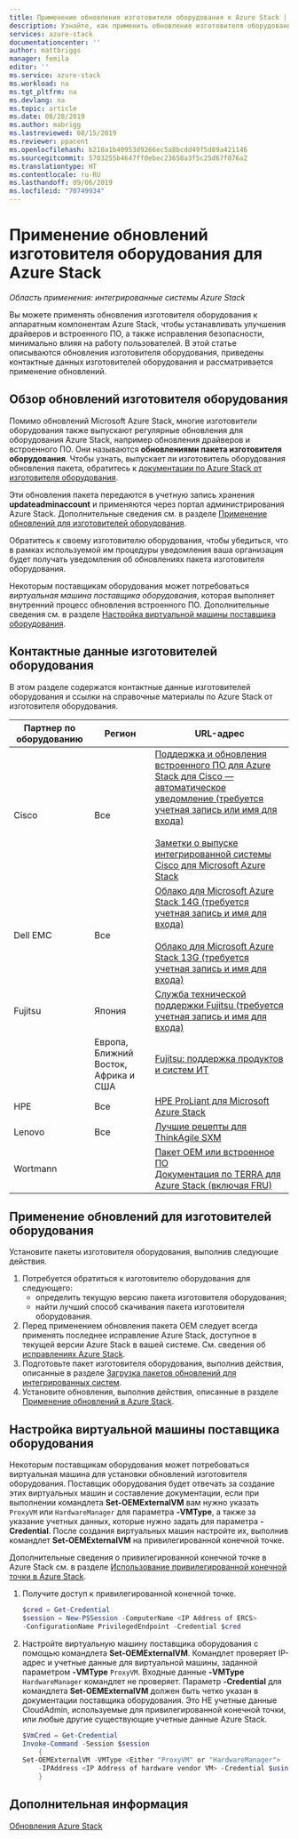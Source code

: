 ```yaml
---
title: Применение обновления изготовителя оборудования к Azure Stack | Документация Майкрософт
description: Узнайте, как применить обновление изготовителя оборудования к Azure Stack.
services: azure-stack
documentationcenter: ''
author: mattbriggs
manager: femila
editor: ''
ms.service: azure-stack
ms.workload: na
ms.tgt_pltfrm: na
ms.devlang: na
ms.topic: article
ms.date: 08/28/2019
ms.author: mabrigg
ms.lastreviewed: 08/15/2019
ms.reviewer: ppacent
ms.openlocfilehash: b218a1b40953d9266ec5a8bcdd49f5d89a421146
ms.sourcegitcommit: 5703255b4647ff0ebec23658a3f5c25d67f076a2
ms.translationtype: HT
ms.contentlocale: ru-RU
ms.lasthandoff: 09/06/2019
ms.locfileid: "70749934"
---
```

# <a name="apply-azure-stack-original-equipment-manufacturer-oem-updates"></a>Применение обновлений изготовителя оборудования для Azure Stack

*Область применения: интегрированные системы Azure Stack*

Вы можете применять обновления изготовителя оборудования к аппаратным компонентам Azure Stack, чтобы устанавливать улучшения драйверов и встроенного ПО, а также исправления безопасности, минимально влияя на работу пользователей. В этой статье описываются обновления изготовителя оборудования, приведены контактные данных изготовителей оборудования и рассматривается применение обновлений.

## <a name="overview-of-oem-updates"></a>Обзор обновлений изготовителя оборудования

Помимо обновлений Microsoft Azure Stack, многие изготовители оборудования также выпускают регулярные обновления для оборудования Azure Stack, например обновления драйверов и встроенного ПО. Они называются **обновлениями пакета изготовителя оборудования**. Чтобы узнать, выпускает ли изготовитель оборудования обновления пакета, обратитесь к [документации по Azure Stack от изготовителя оборудования](#oem-contact-information).

Эти обновления пакета передаются в учетную запись хранения **updateadminaccount** и применяются через портал администрирования Azure Stack. Дополнительные сведения см. в разделе [Применение обновлений для изготовителей оборудования](#apply-oem-updates).

Обратитесь к своему изготовителю оборудования, чтобы убедиться, что в рамках используемой им процедуры уведомления ваша организация будет получать уведомления об обновлениях пакета изготовителя оборудования.

Некоторым поставщикам оборудования может потребоваться *виртуальная машина поставщика оборудования*, которая выполняет внутренний процесс обновления встроенного ПО. Дополнительные сведения см. в разделе [Настройка виртуальной машины поставщика оборудования](#configure-hardware-vendor-vm).

## <a name="oem-contact-information"></a>Контактные данные изготовителей оборудования 

В этом разделе содержатся контактные данные изготовителей оборудования и ссылки на справочные материалы по Azure Stack от изготовителя оборудования.

| Партнер по оборудованию | Регион | URL-адрес |
|------------------|--------|-------------------------------------------------------------------------------------------------------------------------------------------------------------------------------------------------------------------------------------------------------------------------------------------------------------------------------------------|
| Cisco | Все | [Поддержка и обновления встроенного ПО для Azure Stack для Cisco — автоматическое уведомление (требуется учетная запись или имя для входа)](https://software.cisco.com/download/redirect?i=!y&mdfid=283862063&softwareid=286320368&release=1.0(0)&os=)<br><br>[Заметки о выпуске интегрированной системы Cisco для Microsoft Azure Stack](https://www.cisco.com/c/en/us/support/servers-unified-computing/ucs-c-series-rack-mount-ucs-managed-server-software/products-release-notes-list.html) |
| Dell EMC | Все | [Облако для Microsoft Azure Stack 14G (требуется учетная запись и имя для входа)](https://support.emc.com/downloads/44615_Cloud-for-Microsoft-Azure-Stack-14G)<br><br>[Облако для Microsoft Azure Stack 13G (требуется учетная запись и имя для входа)](https://support.emc.com/downloads/42238_Cloud-for-Microsoft-Azure-Stack-13G) |
| Fujitsu | Япония | [Служба технической поддержки Fujitsu (требуется учетная запись и имя для входа)](https://eservice.fujitsu.com/supportdesk-web/) |
|  | Европа, Ближний Восток, Африка и США | [Fujitsu: поддержка продуктов и систем ИТ](https://support.ts.fujitsu.com/IndexContact.asp?lng=COM&ln=no&LC=del) |
| HPE | Все | [HPE ProLiant для Microsoft Azure Stack](http://www.hpe.com/info/MASupdates) |
| Lenovo | Все | [Лучшие рецепты для ThinkAgile SXM](https://datacentersupport.lenovo.com/us/en/solutions/ht505122)
| Wortmann |  | [Пакет OEM или встроенное ПО](https://drive.terracloud.de/dl/fiTdTb66mwDAJWgUXUW8KNsd/OEM)<br>[Документация по TERRA для Azure Stack (включая FRU)](https://drive.terracloud.de/dl/fiWGZwCySZSQyNdykXCFiVCR/TerraAzSDokumentation)

## <a name="apply-oem-updates"></a>Применение обновлений для изготовителей оборудования

Установите пакеты изготовителя оборудования, выполнив следующие действия.

1. Потребуется обратиться к изготовителю оборудования для следующего:
      - определить текущую версию пакета изготовителя оборудования;  
      - найти лучший способ скачивания пакета изготовителя оборудования.  
2. Перед применением обновления пакета OEM следует всегда применять последнее исправление Azure Stack, доступное в текущей версии Azure Stack в вашей системе. См. сведения об [исправлениях Azure Stack](https://docs.microsoft.com/azure-stack/operator/azure-stack-servicing-policy).
3. Подготовьте пакет изготовителя оборудования, выполнив действия, описанные в разделе [Загрузка пакетов обновлений для интегрированных систем](azure-stack-servicing-policy.md).
4. Установите обновления, выполнив действия, описанные в разделе [Применение обновлений в Azure Stack](azure-stack-apply-updates.md).

## <a name="configure-hardware-vendor-vm"></a>Настройка виртуальной машины поставщика оборудования

Некоторым поставщикам оборудования может потребоваться виртуальная машина для установки обновлений изготовителя оборудования. Поставщик оборудования будет отвечать за создание этих виртуальных машин и составление документации, если при выполнении командлета **Set-OEMExternalVM** вам нужно указать `ProxyVM` или `HardwareManager` для параметра **-VMType**, а также за указание учетных данных, которые нужно задать для параметра **-Credential**. После создания виртуальных машин настройте их, выполнив командлет **Set-OEMExternalVM** на привилегированной конечной точке.

Дополнительные сведения о привилегированной конечной точке в Azure Stack см. в разделе [Использование привилегированной конечной точки в Azure Stack](azure-stack-privileged-endpoint.md).

1.  Получите доступ к привилегированной конечной точке.

    ```powershell  
    $cred = Get-Credential
    $session = New-PSSession -ComputerName <IP Address of ERCS>
    -ConfigurationName PrivilegedEndpoint -Credential $cred
    ```

2. Настройте виртуальную машину поставщика оборудования с помощью командлета **Set-OEMExternalVM**. Командлет проверяет IP-адрес и учетные данные для виртуальной машины, заданной параметром **-VMType** `ProxyVM`. Входные данные **-VMType** `HardwareManager` командлет не проверяет. Параметр **-Credential** для командлета **Set-OEMExternalVM** должен быть четко указан в документации поставщика оборудования.  Это НЕ учетные данные CloudAdmin, используемые для привилегированной конечной точки, или любые другие существующие учетные данные Azure Stack.

    ```powershell  
    $VmCred = Get-Credential
    Invoke-Command -Session $session
        { 
    Set-OEMExternalVM -VMType <Either "ProxyVM" or "HardwareManager">
        -IPAddress <IP Address of hardware vendor VM> -Credential $using:VmCred
        }
    ```

## <a name="next-steps"></a>Дополнительная информация

[Обновления Azure Stack](azure-stack-updates.md)
